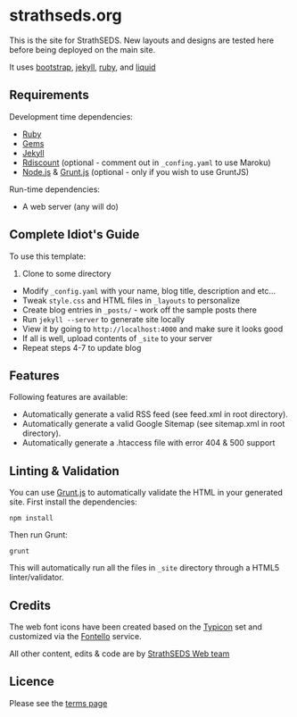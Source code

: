 strathseds.org
====================

This is the site for StrathSEDS. New layouts and designs are tested here before being deployed on the main site.

It uses [bootstrap](https://github.com/twitter/bootstrap), [jekyll][jk], [ruby][rb], and [liquid](https://github.com/Shopify/liquid/)

Requirements
------------

Development time dependencies:

* [Ruby][rb]
* [Gems][gm]
* [Jekyll][jk]
* [Rdiscount][rd] (optional - comment out in `_confing.yaml` to use Maroku)
* [Node.js][no] & [Grunt.js][gr] (optional - only if you wish to use GruntJS)

Run-time dependencies:

* A web server (any will do)


Complete Idiot's Guide
----------------------

To use this template:

1. Clone to some directory
* Modify `_config.yaml` with your name, blog title, description and etc...
* Tweak `style.css` and HTML files in `_layouts` to personalize
* Create blog entries in `_posts/` - work off the sample posts there
* Run `jekyll --server` to generate site locally
* View it by going to `http://localhost:4000` and make sure it looks good
* If all is well, upload contents of `_site` to your server
* Repeat steps 4-7 to update blog

Features
--------

Following features are available:

* Automatically generate a valid RSS feed (see feed.xml in root directory).
* Automatically generate a valid Google Sitemap (see sitemap.xml in root directory).
* Automatically generate a .htaccess file with error 404 & 500 support

Linting & Validation
---

You can use [Grunt.js][gr] to automatically validate the HTML in your generated site. First install the dependencies:

    npm install

Then run Grunt:

    grunt

This will automatically run all the files in `_site` directory through a HTML5 linter/validator.

Credits
-------

The web font icons have been created based on the [Typicon][ty] set and customized via the [Fontello][fo] service.

All other content, edits & code are by [StrathSEDS Web team][ss-wt]


Licence
-------

Please see the [terms page][ss-c]


[rb]: http://www.ruby-lang.org/
[gm]: http://rubygems.org/
[jk]: https://github.com/mojombo/jekyll
[rd]: https://github.com/rtomayko/rdiscount/
[dp]: http://recursive-design.com
[gr]: http://gruntjs.com
[no]: http://nodejs.com
[cc-l]: http://i.creativecommons.org/l/by-nc-sa/3.0/88x31.png
[ty]: http://typicons.com/
[fo]: http://fontello.com/
[ss-c]: http://strathseds.org/contact
[ss-c]: http://strathseds.org/terms
[ss-wt]: http://strathseds.org/projects/website
